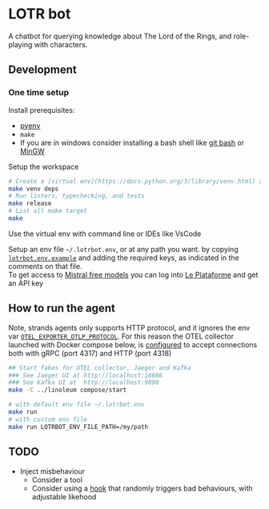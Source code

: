 # LOTR bot

A chatbot for querying knowledge about The Lord of the Rings, and role-playing  with characters.

## Development

### One time setup


Install prerequisites:

- [pyenv](https://github.com/pyenv/pyenv)
- `make`
- If you are in windows consider installing a bash shell like [git bash](https://gitforwindows.org/) or [MinGW](https://sourceforge.net/projects/mingw/)


Setup the workspace

```bash
# Create a [virtual env](https://docs.python.org/3/library/venv.html) and install dependencies:
make venv deps
# Run linters, typechecking, and tests
make release
# List all make target
make
```

Use the virtual env with command line or IDEs like VsCode

Setup an env file `~/.lotrbot.env`, or at any path you want. by copying [`lotrbot.env.example`](./lotrbot.env.example) and adding the required keys, as indicated in the comments on that file.  
To get access to [Mistral free models](https://docs.mistral.ai/) you can log into [Le Plataforme](https://console.mistral.ai/home) and get an API key

## How to run the agent

Note, strands agents only supports HTTP protocol, and it ignores the env var [`OTEL_EXPORTER_OTLP_PROTOCOL`](https://opentelemetry.io/docs/languages/sdk-configuration/otlp-exporter/). For this reason the OTEL collector launched with Docker compose below, is [configured](https://opentelemetry.io/docs/collector/configuration/) to accept connections both with gRPC (port 4317) and HTTP (port 4318)

```bash
## Start fakes for OTEL collector, Jaeger and Kafka
### See Jaeger UI at http://localhost:16686
### See Kafka UI at  http://localhost:9090
make -C ../linoleum compose/start

# with default env file ~/.lotrbot.env
make run
# with custom env file
make run LOTRBOT_ENV_FILE_PATH=/my/path
```

## TODO

- Inject misbehaviour
  - Consider a tool
  - Consider using a [hook](https://strandsagents.com/latest/documentation/docs/user-guide/concepts/agents/hooks/?h=evol#overview) that randomly triggers bad behaviours, with adjustable likehood